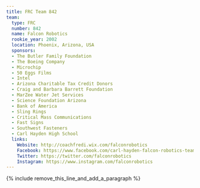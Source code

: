 ```yaml
---
title: FRC Team 842
team:
  type: FRC
  number: 842
  name: Falcon Robotics
  rookie_year: 2002
  location: Phoenix, Arizona, USA
  sponsors:
  - The Butler Family Foundation
  - The Boeing Company
  - Microchip
  - 50 Eggs Films
  - Intel
  - Arizona Charitable Tax Credit Donors
  - Craig and Barbara Barrett Foundation
  - MarZee Water Jet Services
  - Science Foundation Arizona
  - Bank of America
  - Sling Rings
  - Critical Mass Communications
  - Fast Signs
  - Southwest Fasteners
  - Carl Hayden High School
  links:
    Website: http://coachfredi.wix.com/falconrobotics
    Facebook: https://www.facebook.com/carl-hayden-falcon-robotics-team-842-163234503744962
    Twitter: https://twitter.com/falconrobotics
    Instagram: https://www.instagram.com/falconrobotics
---
```


{% include remove_this_line_and_add_a_paragraph %}